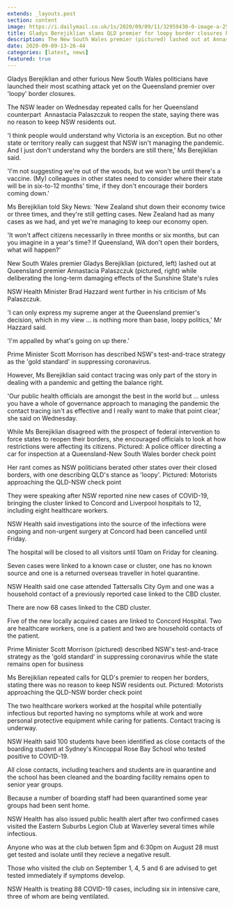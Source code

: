 ```yaml
---
extends: _layouts.post
section: content
image: https://i.dailymail.co.uk/1s/2020/09/09/11/32959430-0-image-a-25_1599647843286.jpg 
title: Gladys Berejiklian slams QLD premier for loopy border closures keeping families apart 
description: The New South Wales premier (pictured) lashed out at Annastacia Palaszczuk while deliberating the damaging effects of the Sunshine States strict restrictions. 
date: 2020-09-09-13-26-44 
categories: [latest, news] 
featured: true 
--- 
```

Gladys Berejiklian and other furious New South Wales politicians have launched their most scathing attack yet on the Queensland premier over 'loopy' border closures.  

The NSW leader on Wednesday repeated calls for her Queensland counterpart  Annastacia Palaszczuk to reopen the state, saying there was no reason to keep NSW residents out.

'I think people would understand why Victoria is an exception. But no other state or territory really can suggest that NSW isn't managing the pandemic. And I just don't understand why the borders are still there,' Ms Berejiklian said.

'I'm not suggesting we're out of the woods, but we won't be until there's a vaccine. (My) colleagues in other states need to consider where their state will be in six-to-12 months' time, if they don't encourage their borders coming down.'  

Ms Berejiklian told Sky News: 'New Zealand shut down their economy twice or three times, and they're still getting cases. New Zealand had as many cases as we had, and yet we're managing to keep our economy open.

'It won't affect citizens necessarily in three months or six months, but can you imagine in a year's time? If Queensland, WA don't open their borders, what will happen?' 

New South Wales premier Gladys Berejiklian (pictured, left) lashed out at Queensland premier Annastacia Palaszczuk (pictured, right) while deliberating the long-term damaging effects of the Sunshine State's rules

NSW Health Minister Brad Hazzard went further in his criticism of Ms Palaszczuk.

'I can only express my supreme anger at the Queensland premier's decision, which in my view ... is nothing more than base, loopy politics,' Mr Hazzard said.

'I'm appalled by what's going on up there.' 

Prime Minister Scott Morrison has described NSW's test-and-trace strategy as the 'gold standard' in suppressing coronavirus. 

However, Ms Berejiklian said contact tracing was only part of the story in dealing with a pandemic and getting the balance right.

'Our public health officials are amongst the best in the world but ... unless you have a whole of governance approach to managing the pandemic the contact tracing isn't as effective and I really want to make that point clear,' she said on Wednesday.

While Ms Berejiklian disagreed with the prospect of federal intervention to force states to reopen their borders, she encouraged officials to look at how restrictions were affecting its citizens. Pictured: A police officer directing a car for inspection at a Queensland-New South Wales border check point 

Her rant comes as NSW politicians berated other states over their closed borders, with one describing QLD's stance as 'loopy'. Pictured: Motorists approaching the QLD-NSW check point

They were speaking after NSW reported nine new cases of COVID-19, bringing the cluster linked to Concord and Liverpool hospitals to 12, including eight healthcare workers.

NSW Health said investigations into the source of the infections were ongoing and non-urgent surgery at Concord had been cancelled until Friday.

The hospital will be closed to all visitors until 10am on Friday for cleaning.

Seven cases were linked to a known case or cluster, one has no known source and one is a returned overseas traveller in hotel quarantine.

NSW Health said one case attended Tattersalls City Gym and one was a household contact of a previously reported case linked to the CBD cluster.

There are now 68 cases linked to the CBD cluster.

Five of the new locally acquired cases are linked to Concord Hospital. Two are healthcare workers, one is a patient and two are household contacts of the patient.

Prime Minister Scott Morrison (pictured) described NSW's test-and-trace strategy as the 'gold standard' in suppressing coronavirus while the state remains open for business

Ms Berejiklian repeated calls for QLD's premier to reopen her borders, stating there was no reason to keep NSW residents out. Pictured: Motorists approaching the QLD-NSW border check point

The two healthcare workers worked at the hospital while potentially infectious but reported having no symptoms while at work and wore personal protective equipment while caring for patients. Contact tracing is underway.

NSW Health said 100 students have been identified as close contacts of the boarding student at Sydney's Kincoppal Rose Bay School who tested positive to COVID-19.

All close contacts, including teachers and students are in quarantine and the school has been cleaned and the boarding facility remains open to senior year groups.

Because a number of boarding staff had been quarantined some year groups had been sent home.

NSW Health has also issued public health alert after two confirmed cases visited the Eastern Suburbs Legion Club at Waverley several times while infectious.

Anyone who was at the club betwen 5pm and 6:30pm on August 28 must get tested and isolate until they recieve a negative result.

Those who visited the club on September 1, 4, 5 and 6 are advised to get tested immediately if symptoms develop.

NSW Health is treating 88 COVID-19 cases, including six in intensive care, three of whom are being ventilated.

